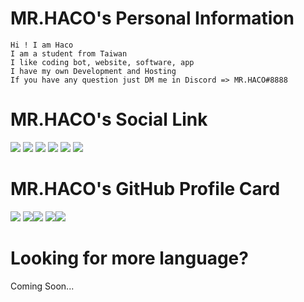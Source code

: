# MR.HACO's Personal Information
```
Hi ! I am Haco
I am a student from Taiwan 
I like coding bot, website, software, app
I have my own Development and Hosting
If you have any question just DM me in Discord => MR.HACO#8888
```
# MR.HACO's Social Link
[![](https://icons.iconarchive.com/icons/dtafalonso/android-lollipop/64/Gmail-icon.png)](mailto:jasonytonlinecomeandsee@gmail.com)   [![](https://i.imgur.com/kMoieKl.png)](https://www.twitch.tv/jasonlindino)    [![](https://i.imgur.com/kk27I6n.png)](https://www.youtube.com/c/HACO8888)   [![](https://i.imgur.com/0OImlv3.png)](https://twitter.com/MRHACO8888)   [![](https://cdn.icon-icons.com/icons2/1584/PNG/64/3721672-instagram_108066.png)](https://www.instagram.com/jason_lin_0222/)   [![](https://cdn.icon-icons.com/icons2/2108/PNG/64/discord_icon_130958.png)](https://discord.com/users/508964901415550976)
# MR.HACO's GitHub Profile Card
![](https://github-profile-summary-cards.vercel.app/api/cards/profile-details?username=MRHACO&theme=nord_dark)
![](https://github-profile-summary-cards.vercel.app/api/cards/repos-per-language?username=MRHACO&theme=nord_dark)![](https://github-profile-summary-cards.vercel.app/api/cards/most-commit-language?username=MRHACO&theme=nord_dark)
![](https://github-profile-summary-cards.vercel.app/api/cards/stats?username=MRHACO&theme=nord_dark)![](https://github-profile-summary-cards.vercel.app/api/cards/productive-time?username=MRHACO&theme=nord_dark)
# Looking for more language?
Coming Soon...